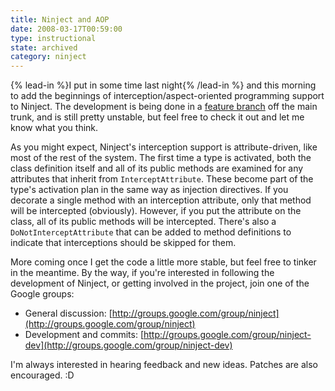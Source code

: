 ```yaml
---
title: Ninject and AOP
date: 2008-03-17T00:59:00
type: instructional
state: archived
category: ninject
---
```


{% lead-in %}I put in some time last night{% /lead-in %} and this morning to add the beginnings of interception/aspect-oriented programming support to Ninject. The development is being done in a [feature branch](http://ninject.googlecode.com/svn/branches/aop/) off the main trunk, and is still pretty unstable, but feel free to check it out and let me know what you think.

As you might expect, Ninject's interception support is attribute-driven, like most of the rest of the system. The first time a type is activated, both the class definition itself and all of its public methods are examined for any attributes that inherit from `InterceptAttribute`. These become part of the type's activation plan in the same way as injection directives. If you decorate a single method with an interception attribute, only that method will be intercepted (obviously). However, if you put the attribute on the class, all of its public methods will be intercepted. There's also a `DoNotInterceptAttribute` that can be added to method definitions to indicate that interceptions should be skipped for them.

More coming once I get the code a little more stable, but feel free to tinker in the meantime. By the way, if you're interested in following the development of Ninject, or getting involved in the project, join one of the Google groups:

- General discussion: [http://groups.google.com/group/ninject](http://groups.google.com/group/ninject)
- Development and commits: [http://groups.google.com/group/ninject-dev](http://groups.google.com/group/ninject-dev)

I'm always interested in hearing feedback and new ideas. Patches are also encouraged. :D
